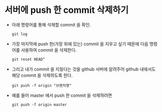 # 서버에 push 한 commit 삭제하기

- 아래 명령어를 통해 삭제할 commit 을 확인.

  ```
  git log
  ```

- 가장 마지막에 push 한(가장 위에 있는) commit 을 지우고 싶기 때문에 다음 명령어를 사용하여 commit 을 삭제한다.

  ```
  git reset HEAD^
  ```

- 그리고 내가 commit 을 지웠다는 것을 github 서버에 알려주어 github 내에서도 해당 commit 을 삭제하도록 한다.

  ```
  git push -f origin "브랜치명"
  ```

- 예를 들어 master 에서 push 한 commit 을 삭제하려면

  ```
  git push -f origin master
  ```
